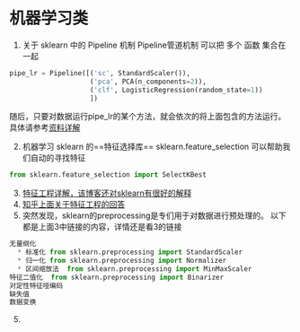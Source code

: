 # 机器学习类


1. 关于 sklearn 中的 Pipeline 机制 
Pipeline管道机制 可以把 多个 函数 集合在一起
```python
pipe_lr = Pipeline([('sc', StandardScaler()),
                    ('pca', PCA(n_components=2)),
                    ('clf', LogisticRegression(random_state=1))
                    ])
```
随后，只要对数据运行pipe_lr的某个方法，就会依次的将上面包含的方法运行。具体请参考[资料详解](http://blog.csdn.net/lanchunhui/article/details/50521648)

2. 机器学习 sklearn 的==特征选择库== sklearn.feature_selection
可以帮助我们自动的寻找特征
```python
from sklearn.feature_selection import SelectKBest
```
3. [特征工程详解，该博客还对sklearn有很好的解释](http://www.cnblogs.com/jasonfreak/p/5448385.html)
4. [知乎上面关于特征工程的回答](https://www.zhihu.com/question/29316149)
4. 突然发现，sklearn的preprocessing是专们用于对数据进行预处理的。
以下都是上面3中链接的内容，详情还是看3的链接
```python
无量纲化  
  * 标准化 from sklearn.preprocessing import StandardScaler
  * 归一化 from sklearn.preprocessing import Normalizer
  * 区间缩放法  from sklearn.preprocessing import MinMaxScaler
特征二值化  from sklearn.preprocessing import Binarizer
对定性特征哑编码
缺失值
数据变换

```
5. 

